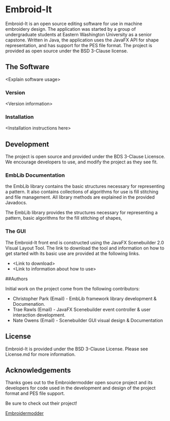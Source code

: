 # Embroid-It

Embroid-It is an open source editing software for use in machine embroidery design. The application was started by a group of undergraduate students at Eastern Washington University as a senior capstone. Written in Java, the application uses the JavaFX API for shape representation, and has support for the PES file format. The project is provided as open source under the BSD 3-Clause license.


## The Software

\<Explain software usage\>

### Version
\<Version information\>

### Installation

\<Installation instructions here\>


## Development

The project is open source and provided under the BDS 3-Clause Licensce. We encourage developers to use, and modify the project as they see fit.

### EmbLib Documentation

the EmbLib library contains the basic structures necessary for representing a pattern. It also contains collections of algorithms for use is fill stitching and file management. All library methods are explained in the provided Javadocs.

The EmbLib library provides the structures necessary for representing a pattern, basic algorithms for the fill stitching of shapes, 

### The GUI

The Embroid-It front end is constructed using the JavaFX Scenebuilder 2.0 Visual Layout Tool. The link to download the tool and information on how to get started with its basic use are provided at the following links.

* \<Link to download\>
* \<Link to information about how to use\>


##Authors

Initial work on the project come from the following contributors:

* Christopher Park  (Email) - EmbLib framework library development & Documenation.
* Trae Rawls        (Email) - JavaFX Scenebuilder event controller & user interaction development.
* Nate Owens        (Email) - Scenebuilder GUI visual design & Documentation 

## License

Embroid-It is provided under the BSD 3-Clause License. Please see License.md for more information.

## Acknowledgements

Thanks goes out to the Embroidermodder open source project and its developers for code used in the development and design of the project format and PES file support.

Be sure to check out their project!

[Embroidermodder](https://github.com/Embroidermodder/Embroidermodder)
